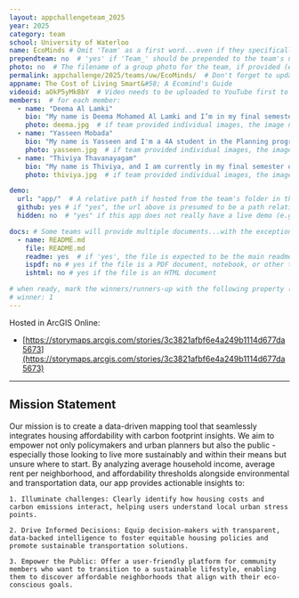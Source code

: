 ```yaml
---
layout: appchallengeteam_2025
year: 2025
category: team
school: University of Waterloo
name: EcoMinds # Omit 'Team' as a first word...even if they specifically named themselves "Team X"
prependteam: no  # 'yes' if 'Team_' should be prepended to the team's name (i.e., they specifically named themselves "Team X" instead of just "X")
photo: no  # The filename of a group photo for the team, if provided (e.g., team.jpg)...expected to be located inside the images folder in the team's repo.
permalink: appchallenge/2025/teams/uw/EcoMinds/  # Don't forget to update the school short-code in the URL...
appname: The Cost of Living Smart&#58; A Ecomind's Guide
videoid: aOkP5yMkBbY  # Video needs to be uploaded to YouTube first to get this ID
members:  # for each member:
  - name: "Deema Al Lamki"
    bio: "My name is Deema Mohamed Al Lamki and I’m in my final semester of Geography and Environmental Management ( Honours) , specializing in geomatics. GIS has become a great interest of mine and I’m looking forward to applying it and creating something impactful!"
    photo: deema.jpg  # if team provided individual images, the image named here should exist in the images folder in the team's repo.
  - name: "Yasseen Mobada"
    bio: "My name is Yasseen and I'm a 4A student in the Planning program. I'm really passionate about exploring how we can use GIS to create more equitable planning outcomes, specifically in transportation.t"
    photo: yasseen.jpg  # if team provided individual images, the image named here should exist in the images folder in the team's repo.
  - name: "Thiviya Thavanayagam"
    bio: "My name is Thiviya, and I am currently in my final semester of the Geography and Environmental Management (Honours) program, specializing in Geomatics. In addition, I am working towards a Diploma in Environmental Assessment (EA). Throughout my studies, I have developed a strong foundation in spatial analysis and GIS applications, gaining hands-on experience in data visualization and mapping technologies. I enjoy exploring how GIS can be highly beneficial across various sector!"
    photo: thiviya.jpg  # if team provided individual images, the image named here should exist in the images folder in the team's repo.

demo:
  url: "app/"  # A relative path if hosted from the team's folder in the GitHub repo, otherwise a full url (and specify "no" for the github property below)
  github: yes # if "yes", the url above is presumed to be a path relative to the gh_pages URL for the team in GitHub...otherwise, a full URL is expected.
  hidden: no  # "yes" if this app does not really have a live demo (e.g., mobile/AppStudio apps)

docs: # Some teams will provide multiple documents...with the exception of the README.md, these are generally expected to be in a docs/ subfolder of their repo
  - name: README.md
    file: README.md
    readme: yes  # if 'yes', the file is expected to be the main readme document at the root of the team's repository
    ispdf: no # yes if the file is a PDF document, notebook, or other type of file (since the filename will need to be appended to the URL)
    ishtml: no # yes if the file is an HTML document

# when ready, mark the winners/runners-up with the following property (1, 2 or 3 for winners and first/second runners-up):
# winner: 1
---
```


Hosted in ArcGIS Online:

- [https://storymaps.arcgis.com/stories/3c3821afbf6e4a249b1114d677da5673](https://storymaps.arcgis.com/stories/3c3821afbf6e4a249b1114d677da5673)

---

## Mission Statement

Our mission is to create a data-driven mapping tool that seamlessly integrates housing affordability with carbon footprint insights. We aim to empower not only policymakers and urban planners but also the public - especially those looking to live more sustainably and within their means but unsure where to start. By analyzing average household income, average rent per neighborhood, and affordability thresholds alongside environmental and transportation data, our app provides actionable insights to:
       
    1. Illuminate challenges: Clearly identify how housing costs and carbon emissions interact, helping users understand local urban stress points.
   
    2. Drive Informed Decisions: Equip decision-makers with transparent, data-backed intelligence to foster equitable housing policies and promote sustainable transportation solutions.
       
    3. Empower the Public: Offer a user-friendly platform for community members who want to transition to a sustainable lifestyle, enabling them to discover affordable neighborhoods that align with their eco-conscious goals.